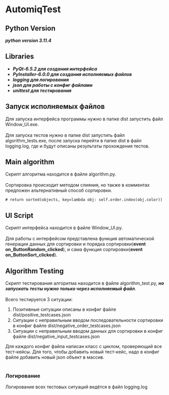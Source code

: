 # AutomiqTest

## Python Version
***python version 3.11.4***

## Libraries
+ ***PyQt-6.5.2 для создания интерфейса***
+ ***PyInstaller-6.0.0 для создания исполняемых файлов***
+ ***logging для логирования***
+ ***json для работы с конфиг файлами***
+ ***unittest для тестирования***

## Запуск исполняемых файлов
Для запуска интерфейса программы нужно в папке dist запустить файл Window_UI.exe.<br/><br/>
Для запуска тестов нужно в папке dist запустить файл algorithm_tests.exe, после запуска перейти в папке dist в файл logging.log, где и будут описаны результаты прохождения тестов.

## Main algorithm
Скрипт алгоритма находится в файле algorithm.py.<br/><br/>
Сортировка происходит методом слияния, но также в комментах предложен альтернативный способ сортировки.
```
# return sorted(objects, key=lambda obj: self.order.index(obj.color))
```

## UI Script
Скрипт интерфейса находится в файле Window_UI.py.<br/><br/>
Для работы с интерфейсом представлена функция автоматической генерации данных для сортировки и порядка сортировки(**event on_ButtonRandom_clicked**), и сама функция сортировки(**event on_ButtonSort_clicked**).<br/>

## Algorithm Testing
Скрипт тестирования алгоритма находится в файле algorithm_test.py, ***но запускать тесты нужно только через исполняемый файл***.<br/><br/>
Всего тестируется 3 ситуации:

1. Позитивные ситуации описаны в конфиг файле dist/positive_testcases.json
2. Ситуации с неправильным вводом последовательности сортировки в конфиг файле dist/negative_order_testcases.json
3. Ситуации с неправильным вводом данных для сортировки в конфиг файле dist/negative_input_testcases.json

Для каждого конфиг файла написан класс с циклом, проверяющий все тест-кейсы. Для того, чтобы добавить новый тест-кейс, надо в конфиг файле добавить новый json объект в массив.<br/><br/>

### Логирование
Логирование всех тестовых ситуаций ведётся в файл logging.log
